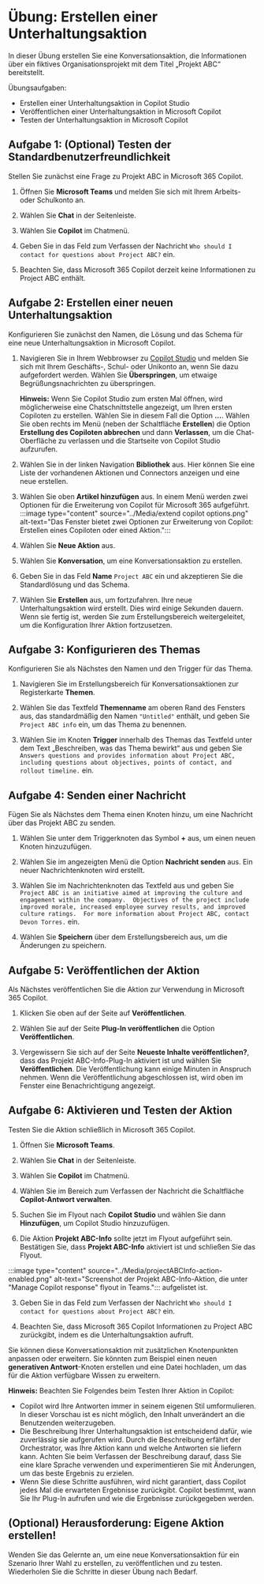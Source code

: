 # Übung: Erstellen einer Unterhaltungsaktion

In dieser Übung erstellen Sie eine Konversationsaktion, die Informationen über ein fiktives Organisationsprojekt mit dem Titel „Projekt ABC“ bereitstellt.

Übungsaufgaben:

- Erstellen einer Unterhaltungsaktion in Copilot Studio
- Veröffentlichen einer Unterhaltungsaktion in Microsoft Copilot
- Testen der Unterhaltungsaktion in Microsoft Copilot

## Aufgabe 1: (Optional) Testen der Standardbenutzerfreundlichkeit

Stellen Sie zunächst eine Frage zu Projekt ABC in Microsoft 365 Copilot.

1. Öffnen Sie **Microsoft Teams** und melden Sie sich mit Ihrem Arbeits- oder Schulkonto an.

1. Wählen Sie **Chat** in der Seitenleiste.

1. Wählen Sie **Copilot** im Chatmenü.

1. Geben Sie in das Feld zum Verfassen der Nachricht `Who should I contact for questions about Project ABC?` ein.

1. Beachten Sie, dass Microsoft 365 Copilot derzeit keine Informationen zu Project ABC enthält.

## Aufgabe 2: Erstellen einer neuen Unterhaltungsaktion

Konfigurieren Sie zunächst den Namen, die Lösung und das Schema für eine neue Unterhaltungsaktion in Microsoft Copilot.

1. Navigieren Sie in Ihrem Webbrowser zu [Copilot Studio](https://copilotstudio.microsoft.com) und melden Sie sich mit Ihrem Geschäfts-, Schul- oder Unikonto an, wenn Sie dazu aufgefordert werden.  Wählen Sie **Überspringen**, um etwaige Begrüßungsnachrichten zu überspringen.

    **Hinweis:** Wenn Sie Copilot Studio zum ersten Mal öffnen, wird möglicherweise eine Chatschnittstelle angezeigt, um Ihren ersten Copiloten zu erstellen. Wählen Sie in diesem Fall die Option **...**. Wählen Sie oben rechts im Menü (neben der Schaltfläche **Erstellen**) die Option **Erstellung des Copiloten abbrechen** und dann **Verlassen**, um die Chat-Oberfläche zu verlassen und die Startseite von Copilot Studio aufzurufen.
1. Wählen Sie in der linken Navigation **Bibliothek** aus. Hier können Sie eine Liste der vorhandenen Aktionen und Connectors anzeigen und eine neue erstellen.
1. Wählen Sie oben **Artikel hinzufügen** aus.  In einem Menü werden zwei Optionen für die Erweiterung von Copilot für Microsoft 365 aufgeführt.
:::image type="content" source="../Media/extend copilot options.png" alt-text="Das Fenster bietet zwei Optionen zur Erweiterung von Copilot: Erstellen eines Copiloten oder eined Aktion.":::
1. Wählen Sie **Neue Aktion** aus.

1. Wählen Sie **Konversation**, um eine Konversationsaktion zu erstellen.

1. Geben Sie in das Feld **Name** `Project ABC` ein und akzeptieren Sie die Standardlösung und das Schema.

1. Wählen Sie **Erstellen** aus, um fortzufahren. Ihre neue Unterhaltungsaktion wird erstellt. Dies wird einige Sekunden dauern. Wenn sie fertig ist, werden Sie zum Erstellungsbereich weitergeleitet, um die Konfiguration Ihrer Aktion fortzusetzen.

## Aufgabe 3: Konfigurieren des Themas

Konfigurieren Sie als Nächstes den Namen und den Trigger für das Thema.

1. Navigieren Sie im Erstellungsbereich für Konversationsaktionen zur Registerkarte **Themen**.

1. Wählen Sie das Textfeld **Themenname** am oberen Rand des Fensters aus, das standardmäßig den Namen `"Untitled"` enthält, und geben Sie `Project ABC info` ein, um das Thema zu benennen.

1. Wählen Sie im Knoten **Trigger** innerhalb des Themas das Textfeld unter dem Text „Beschreiben, was das Thema bewirkt“ aus und geben Sie `Answers questions and provides information about Project ABC, including questions about objectives, points of contact, and rollout timeline.` ein.

## Aufgabe 4: Senden einer Nachricht

Fügen Sie als Nächstes dem Thema einen Knoten hinzu, um eine Nachricht über das Projekt ABC zu senden.

1. Wählen Sie unter dem Triggerknoten das Symbol **+** aus, um einen neuen Knoten hinzuzufügen.

1. Wählen Sie im angezeigten Menü die Option **Nachricht senden** aus.  Ein neuer Nachrichtenknoten wird erstellt.

1. Wählen Sie im Nachrichtenknoten das Textfeld aus und geben Sie `Project ABC is an initiative aimed at improving the culture and engagement within the company.  Objectives of the project include improved morale, increased employee survey results, and improved culture ratings.  For more information about Project ABC, contact Devon Torres.` ein.

1. Wählen Sie **Speichern** über dem Erstellungsbereich aus, um die Änderungen zu speichern.

## Aufgabe 5: Veröffentlichen der Aktion

Als Nächstes veröffentlichen Sie die Aktion zur Verwendung in Microsoft 365 Copilot.

1. Klicken Sie oben auf der Seite auf **Veröffentlichen**.

1. Wählen Sie auf der Seite **Plug-In veröffentlichen** die Option **Veröffentlichen**.

1. Vergewissern Sie sich auf der Seite **Neueste Inhalte veröffentlichen?**, dass das Projekt ABC-Info-Plug-In aktiviert ist und wählen Sie **Veröffentlichen**.  Die Veröffentlichung kann einige Minuten in Anspruch nehmen.  Wenn die Veröffentlichung abgeschlossen ist, wird oben im Fenster eine Benachrichtigung angezeigt.

## Aufgabe 6: Aktivieren und Testen der Aktion

Testen Sie die Aktion schließlich in Microsoft 365 Copilot.

1. Öffnen Sie **Microsoft Teams**.

1. Wählen Sie **Chat** in der Seitenleiste.

1. Wählen Sie **Copilot** im Chatmenü.

1. Wählen Sie im Bereich zum Verfassen der Nachricht die Schaltfläche **Copilot-Antwort verwalten**.

1. Suchen Sie im Flyout nach **Copilot Studio** und wählen Sie dann **Hinzufügen**, um Copilot Studio hinzuzufügen.
 
2. Die Aktion **Projekt ABC-Info** sollte jetzt im Flyout aufgeführt sein.  Bestätigen Sie, dass **Projekt ABC-Info** aktiviert ist und schließen Sie das Flyout.

:::image type="content" source="../Media/projectABCInfo-action-enabled.png" alt-text="Screenshot der Projekt ABC-Info-Aktion, die unter "Manage Copilot response" flyout in Teams."::: aufgelistet ist.

3. Geben Sie in das Feld zum Verfassen der Nachricht `Who should I contact for questions about Project ABC?` ein.

4. Beachten Sie, dass Microsoft 365 Copilot Informationen zu Project ABC zurückgibt, indem es die Unterhaltungsaktion aufruft.

Sie können diese Konversationsaktion mit zusätzlichen Knotenpunkten anpassen oder erweitern.  Sie könnten zum Beispiel einen neuen **generativen Antwort**-Knoten erstellen und eine Datei hochladen, um das für die Aktion verfügbare Wissen zu erweitern.

**Hinweis:** Beachten Sie Folgendes beim Testen Ihrer Aktion in Copilot:
- Copilot wird Ihre Antworten immer in seinem eigenen Stil umformulieren. In dieser Vorschau ist es nicht möglich, den Inhalt unverändert an die Benutzenden weiterzugeben.
- Die Beschreibung Ihrer Unterhaltungsaktion ist entscheidend dafür, wie zuverlässig sie aufgerufen wird. Durch die Beschreibung erfährt der Orchestrator, was Ihre Aktion kann und welche Antworten sie liefern kann. Achten Sie beim Verfassen der Beschreibung darauf, dass Sie eine klare Sprache verwenden und experimentieren Sie mit Änderungen, um das beste Ergebnis zu erzielen.
- Wenn Sie diese Schritte ausführen, wird nicht garantiert, dass Copilot jedes Mal die erwarteten Ergebnisse zurückgibt.  Copilot bestimmt, wann Sie Ihr Plug-In aufrufen und wie die Ergebnisse zurückgegeben werden.

## (Optional) Herausforderung: Eigene Aktion erstellen!

Wenden Sie das Gelernte an, um eine neue Konversationsaktion für ein Szenario Ihrer Wahl zu erstellen, zu veröffentlichen und zu testen.  Wiederholen Sie die Schritte in dieser Übung nach Bedarf.